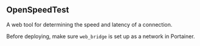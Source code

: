 ## OpenSpeedTest
A web tool for determining the speed and latency of a connection.

Before deploying, make sure `web_bridge` is set up as a network in Portainer.